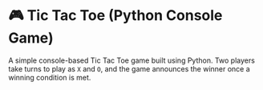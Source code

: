 ﻿# 🎮 Tic Tac Toe (Python Console Game)

A simple console-based Tic Tac Toe game built using Python. Two players take turns to play as `X` and `O`, and the game announces the winner once a winning condition is met.